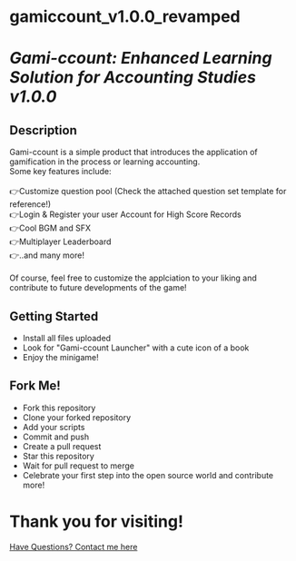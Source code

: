 # gamiccount_v1.0.0_revamped

# *Gami-ccount: Enhanced Learning Solution for Accounting Studies v1.0.0*

## Description 
Gami-ccount is a simple product that introduces the application of gamification in the process or learning accounting.
<br>
Some key features include:
<br>
<br>
👉Customize question pool (Check the attached question set template for reference!) <br>
👉Login & Register your user Account for High Score Records <br>
👉Cool BGM and SFX <br>
👉Multiplayer Leaderboard <br>
👉..and many more! <br>
<br>
Of course, feel free to customize the applciation to your liking and contribute to future developments of the game!
<br>
## Getting Started
* Install all files uploaded
* Look for "Gami-ccount Launcher" with a cute icon of a book
* Enjoy the minigame!

## Fork Me!
* Fork this repository
* Clone your forked repository
* Add your scripts
* Commit and push
* Create a pull request
* Star this repository
* Wait for pull request to merge
* Celebrate your first step into the open source world and contribute more!

# Thank you for visiting!

[Have Questions? Contact me here](https://twitter.com/ashes060800)
